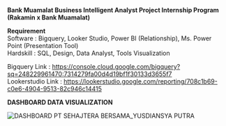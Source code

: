 **Bank Muamalat Business Intelligent Analyst Project Internship Program (Rakamin x Bank Muamalat)**

**Requirement**                                                                                                                                                                                            
Software           : Bigquery, Looker Studio, Power BI (Relationship), Ms. Power Point (Presentation Tool)                                                                                                
Hardskill          : SQL, Design, Data Analyst, Tools Visualization

Bigquery Link      : https://console.cloud.google.com/bigquery?sq=248229961470:7314279fa00d4d19bf1f30133d3655f7                                                                                            
Lookerstudio Link  : https://lookerstudio.google.com/reporting/708c1b69-c0e6-4904-9513-82c946c14415

**DASHBOARD DATA VISUALIZATION**

![DASHBOARD PT SEHAJTERA BERSAMA_YUSDIANSYA PUTRA](https://github.com/yusdiansya/Bank_Muamalat_Business_Intelligent_Analyst_Project_Internship_Program/assets/71084476/949c05eb-830e-425f-8d4a-b36425fd37ca)

